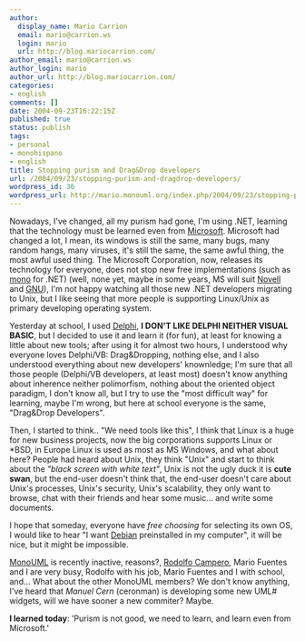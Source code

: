 ```yaml
---
author:
  display_name: Mario Carrion
  email: mario@carrion.ws
  login: mario
  url: http://blog.mariocarrion.com/
author_email: mario@carrion.ws
author_login: mario
author_url: http://blog.mariocarrion.com/
categories:
- english
comments: []
date: 2004-09-23T16:22:15Z
published: true
status: publish
tags:
- personal
- monohispano
- english
title: Stopping purism and Drag&Drop developers
url: /2004/09/23/stopping-purism-and-dragdrop-developers/
wordpress_id: 36
wordpress_url: http://mario.monouml.org/index.php/2004/09/23/stopping-purism-and-dragdrop-developers/
---
```


<div style="clear:both;"></div>
<p>Nowadays, I've changed, all my purism had gone, I'm using .NET, learning that the technology must be  learned even from <a href="http://www.microsoft.com">Microsoft</a>. Microsoft had changed a lot, I mean, its windows is still the same, many bugs, many random hangs, many viruses, it's still the same, the same awful thing, the most awful used thing. The Microsoft Corporation, now, releases its technology for everyone, does not stop new free implementations (such as <a href="http://www.mono-project.com">mono</a> for .NET) (well, none yet, maybe in some years, MS will suit <a href="http://www.novell.com">Novell</a> and <a href="http://www.gnu.org">GNU</a>), I'm not happy watching all those new .NET developers migrating to Unix, but I like seeing that more people is supporting Linux/Unix as primary developing operating system.</p>
<p>Yesterday at school, I used <a href="http://www.borland.com/delphi/">Delphi</a>, <span style="font-weight:bold;">I DON'T LIKE DELPHI NEITHER VISUAL BASIC</span>, but I decided to use it and learn it (for fun), at least for knowing a little about new tools; after using it for almost two hours, I understood why everyone loves Delphi/VB: Drag&Dropping, nothing else, and I also understood everything about new developers' knownledge; I'm sure that all those people (Delphi/VB developers, at least most) doesn't know anything about inherence neither polimorfism, nothing about the oriented object paradigm, I don't know all, but I try to use the "most difficult way" for learning, maybe I'm wrong, but here at school everyone is the same, "Drag&Drop Developers".</p>
<p>Then, I started to think.. "We need tools like this", I think that Linux is a huge for new business projects, now the big corporations supports Linux or *BSD, in Europe Linux is used as most as MS Windows, and what about here? People had heard about Unix, they think "Unix" and start to think about the <span style="font-style:italic;">"black screen with white text"</span>, Unix is not the ugly duck it is <span style="font-weight:bold;">cute swan</span>, but the end-user doesn't think that, the end-user doesn't care about Unix's processes, Unix's security, Unix's scalability, they only want to browse, chat with their friends and hear some music... and write some documents.</p>
<p>I hope that someday, everyone have <span style="font-style:italic;">free choosing</span> for selecting its own OS, I would like to hear "I want <a href="http://www,debian.org">Debian</a> preinstalled in my computer", it will be nice, but it might be impossible.</p>
<p><a href="http://monouml.sf.net">MonoUML</a> is recently inactive, reasons?, <a href="http://expertcoder.sf.net">Rodolfo Campero</a>, Mario Fuentes and I are very busy, Rodolfo with his job, Mario Fuentes and I with school, and... What about the other MonoUML members? We don't know anything, I've heard that <span style="font-style:italic;">Manuel Cern</span> (ceronman) is developing some new UML# widgets, will we have sooner a new commiter? Maybe.</p>
<p><span style="font-weight:bold;">I learned today</span>: 'Purism is not good, we need to learn, and learn even from Microsoft.'
<div style="clear:both; padding-bottom: 0.25em;"></div>
